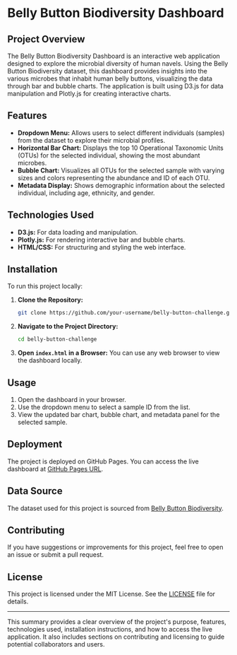 
# Belly Button Biodiversity Dashboard

## Project Overview

The Belly Button Biodiversity Dashboard is an interactive web application designed to explore the microbial diversity of human navels. Using the Belly Button Biodiversity dataset, this dashboard provides insights into the various microbes that inhabit human belly buttons, visualizing the data through bar and bubble charts. The application is built using D3.js for data manipulation and Plotly.js for creating interactive charts.

## Features

- **Dropdown Menu:** Allows users to select different individuals (samples) from the dataset to explore their microbial profiles.
- **Horizontal Bar Chart:** Displays the top 10 Operational Taxonomic Units (OTUs) for the selected individual, showing the most abundant microbes.
- **Bubble Chart:** Visualizes all OTUs for the selected sample with varying sizes and colors representing the abundance and ID of each OTU.
- **Metadata Display:** Shows demographic information about the selected individual, including age, ethnicity, and gender.

## Technologies Used

- **D3.js:** For data loading and manipulation.
- **Plotly.js:** For rendering interactive bar and bubble charts.
- **HTML/CSS:** For structuring and styling the web interface.

## Installation

To run this project locally:

1. **Clone the Repository:**
   ```bash
   git clone https://github.com/your-username/belly-button-challenge.git
   ```

2. **Navigate to the Project Directory:**
   ```bash
   cd belly-button-challenge
   ```

3. **Open `index.html` in a Browser:**
   You can use any web browser to view the dashboard locally.

## Usage

1. Open the dashboard in your browser.
2. Use the dropdown menu to select a sample ID from the list.
3. View the updated bar chart, bubble chart, and metadata panel for the selected sample.

## Deployment

The project is deployed on GitHub Pages. You can access the live dashboard at [GitHub Pages URL](https://your-username.github.io/belly-button-challenge/).

## Data Source

The dataset used for this project is sourced from [Belly Button Biodiversity](https://static.bc-edx.com/data/dl-1-2/m14/lms/starter/samples.json).

## Contributing

If you have suggestions or improvements for this project, feel free to open an issue or submit a pull request.

## License

This project is licensed under the MIT License. See the [LICENSE](LICENSE) file for details.

---

This summary provides a clear overview of the project's purpose, features, technologies used, installation instructions, and how to access the live application. It also includes sections on contributing and licensing to guide potential collaborators and users.
